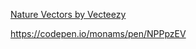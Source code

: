 <a href="https://www.vecteezy.com/free-vector/nature">Nature Vectors by Vecteezy</a>

https://codepen.io/monams/pen/NPPpzEV